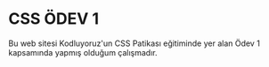 # CSS ÖDEV 1
Bu web sitesi Kodluyoruz'un CSS Patikası eğitiminde yer alan Ödev 1 kapsamında yapmış olduğum çalışmadır.

